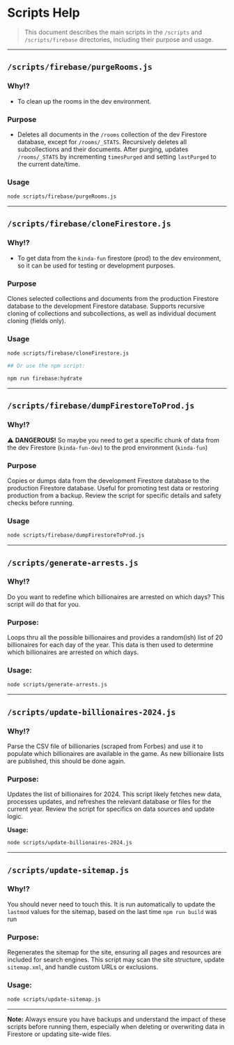 # Scripts Help

> This document describes the main scripts in the `/scripts` and `/scripts/firebase` directories, including their purpose and usage.

---

## `/scripts/firebase/purgeRooms.js`

### Why!?

- To clean up the rooms in the dev environment.

### Purpose

- Deletes all documents in the `/rooms` collection of the dev Firestore database, except for `/rooms/_STATS`. Recursively deletes all subcollections and their documents. After purging, updates `/rooms/_STATS` by incrementing `timesPurged` and setting `lastPurged` to the current date/time.

### Usage

```sh
node scripts/firebase/purgeRooms.js
```

---

## `/scripts/firebase/cloneFirestore.js`

### Why!?

- To get data from the `kinda-fun` firestore (prod) to the dev environment, so it can be used for testing or development purposes.

### Purpose

Clones selected collections and documents from the production Firestore database to the development Firestore database. Supports recursive cloning of collections and subcollections, as well as individual document cloning (fields only).

### Usage

```sh
node scripts/firebase/cloneFirestore.js

## Or use the npm script:

npm run firebase:hydrate
```

---

## `/scripts/firebase/dumpFirestoreToProd.js`

### Why!?

⚠️ **DANGEROUS!** So maybe you need to get a specific chunk of data from the dev Firestore (`kinda-fun-dev`) to the prod environment (`kinda-fun`)

### Purpose

Copies or dumps data from the development Firestore database to the production Firestore database. Useful for promoting test data or restoring production from a backup. Review the script for specific details and safety checks before running.

### Usage

```sh
node scripts/firebase/dumpFirestoreToProd.js
```

---

## `/scripts/generate-arrests.js`

### Why!?

Do you want to redefine which billionaires are arrested on which days? This script will do that for you.

### Purpose:

Loops thru all the possible billionaires and provides a random(ish) list of 20 billionaires for each day of the year. This data is then used to determine which billionaires are arrested on which days.

### Usage:

```sh
node scripts/generate-arrests.js
```

---

## `/scripts/update-billionaires-2024.js`

### Why!?

Parse the CSV file of billionaries (scraped from Forbes) and use it to populate which billionaires are available in the game. As new billionaire lists are published, this should be done again.

### Purpose:

Updates the list of billionaires for 2024. This script likely fetches new data, processes updates, and refreshes the relevant database or files for the current year. Review the script for specifics on data sources and update logic.

**Usage:**

```sh
node scripts/update-billionaires-2024.js
```

---

## `/scripts/update-sitemap.js`

### Why!?

You should never need to touch this. It is run automatically to update the `lastmod` values for the sitemap, based on the last time `npm run build` was run

### Purpose:

Regenerates the sitemap for the site, ensuring all pages and resources are included for search engines. This script may scan the site structure, update `sitemap.xml`, and handle custom URLs or exclusions.

### Usage:

```sh
node scripts/update-sitemap.js
```

---

**Note:**
Always ensure you have backups and understand the impact of these scripts before running them, especially when deleting or overwriting data in Firestore or updating site-wide files.
